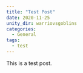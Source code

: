 ```yaml
---
title: "Test Post"
date: 2020-11-25
unity_dir: warriovsgoblins
categories:
  - General
tags:
  - test
---
```


This is a test post.
